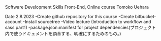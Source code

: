 Software Development Skills Front-End, Online course
Tomoko Uehara

Date 2.8.2023
-Create github repository for this course
-Create bitbucket-account
-Install sourcetree
-Video lecture (Introduction to workflow and sass part1)
  -package.json:manifest for project dependencies(プロジェクト内で使うドキュメントを顕章する、明確にするためのもの。)